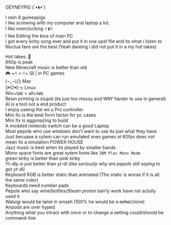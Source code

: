 GEYNEYPIG (´•ᴥ•')

I own 4 guineapigs  
I like screwing with my computer and laptop a lot.  
I like overclocking ⚡⏫🔥  
I like Editing the bios of main PC    
I got every kirby song ever and put it in one xpsf file and its what i listen to  
Noctua fans are the best (Yeah dareing i did not put it in a my hot takes)  

Hot takes: 🖕  
900p is peak  
New Minecraft music is better than old  
🎮 +🖱 > 🖱+ ⌨️ | in PC games  
(¬_¬)凸 Mac  
(ᗒᗜᗕ)っ Linux  
Win+tab > alt+tab  
Resin printing is stupid (its just too messy and WAY harder to use in general)  
AI is a tool not a end product  
I enjoy useing the wii u Pro controller  
Mini Itx is the best form factor for pc cases  
Mini Itx is aggonazing to build  
A modded nintendo switch can be a good Laptop  
Most pepole who use windows don't want to use its just what they have  
Just becuase a sytem can run emulated snes games at 60fps does not mean its a emulation POWER HOUSE  
Jazz music is best when its played by smaller bands   
Mono space fonts are great sytem fonts like `IBM Plex Mono Medm`   
green kirby is better than pink kirby   
Yt-dlp is just better than yt-dl _(like seriously why are pepole still saying to get yt-dl)_   
Keyboard RGB is better static than animated (Tho static is worse if it is all the same color)   
Keyboards need number pads   
Pepole who say wine/bottles/_Steam proton_ barrly work have not actully used it   
Waluigi would be lame in smash (100% he would be a ~~echo~~/clone)   
Airpods are over hyped   
Anything what you intract with once or to change a setting could/should be command-line  


<!---
Guineapigboyx/Guineapigboyx is a ✨ special ✨ repository because its `README.md` (this file) appears on your GitHub profile.
You can click the Preview link to take a look at your changes.
--->

